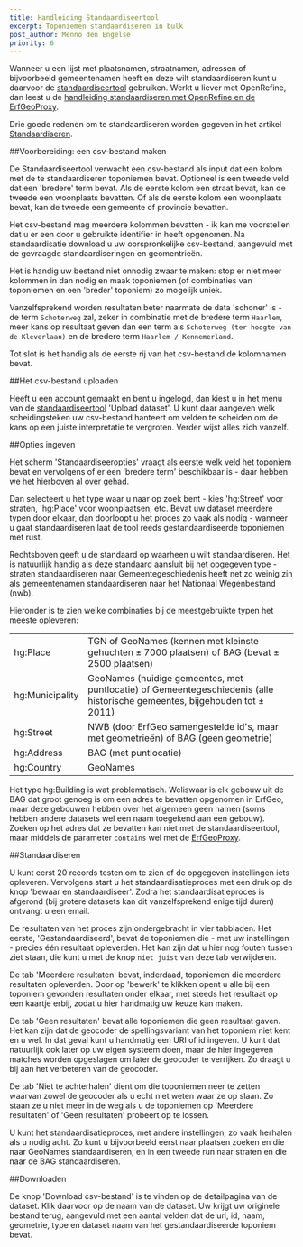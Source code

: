```yaml
---
title: Handleiding Standaardiseertool
excerpt: Toponiemen standaardiseren in bulk
post_author: Menno den Engelse
priority: 6
---
```



Wanneer u een lijst met plaatsnamen, straatnamen, adressen of bijvoorbeeld gemeentenamen heeft en deze wilt standaardiseren kunt u daarvoor de [standaardiseertool](http://standaardiseren.erfgeo.nl/) gebruiken. Werkt u liever met OpenRefine, dan leest u de [handleiding standaardiseren met OpenRefine en de ErfGeoProxy](openrefine.html). 

Drie goede redenen om te standaardiseren worden gegeven in het artikel [Standaardiseren](standaardiseren.html).

##Voorbereiding: een csv-bestand maken

De Standaardiseertool verwacht een csv-bestand als input dat een kolom met de te standaardiseren toponiemen bevat. Optioneel is een tweede veld dat een 'bredere' term bevat. Als de eerste kolom een straat bevat, kan de tweede een woonplaats bevatten. Of als de eerste kolom een woonplaats bevat, kan de tweede een gemeente of provincie bevatten.

Het csv-bestand mag meerdere kolommen bevatten - ik kan me voorstellen dat u er een door u gebruikte identifier in heeft opgenomen. Na standaardisatie download u uw oorspronkelijke csv-bestand, aangevuld met de gevraagde standaardiseringen en geomentrieën.

Het is handig uw bestand niet onnodig zwaar te maken: stop er niet meer kolommen in dan nodig en maak toponiemen (of combinaties van toponiemen en een 'breder' toponiem) zo mogelijk uniek.

Vanzelfsprekend worden resultaten beter naarmate de data 'schoner' is - de term `Schoterweg` zal, zeker in combinatie met de bredere term `Haarlem`, meer kans op resultaat geven dan een term als `Schoterweg (ter hoogte van de Kleverlaan)` en de bredere term `Haarlem / Kennemerland`.

Tot slot is het handig als de eerste rij van het csv-bestand de kolomnamen bevat.

##Het csv-bestand uploaden

Heeft u een account gemaakt en bent u ingelogd, dan kiest u in het menu van de [standaardiseertool](http://standaardiseren.erfgeo.nl/) 'Upload dataset'. U kunt daar aangeven welk scheidingsteken uw csv-bestand hanteert om velden te scheiden om de kans op een juiste interpretatie te vergroten. Verder wijst alles zich vanzelf.

##Opties ingeven

Het scherm 'Standaardiseeropties' vraagt als eerste welk veld het toponiem bevat en vervolgens of er een 'bredere term' beschikbaar is - daar hebben we het hierboven al over gehad.

Dan selecteert u het type waar u naar op zoek bent - kies 'hg:Street' voor straten, 'hg:Place' voor woonplaatsen, etc. Bevat uw dataset meerdere typen door elkaar, dan doorloopt u het proces zo vaak als nodig - wanneer u gaat standaardiseren laat de tool reeds gestandaardiseerde toponiemen met rust.

Rechtsboven geeft u de standaard op waarheen u wilt standaardiseren. Het is natuurlijk handig als deze standaard aansluit bij het opgegeven type - straten standaardiseren naar Gemeentegeschiedenis heeft net zo weinig zin als gemeentenamen standaardiseren naar het Nationaal Wegenbestand (nwb).

Hieronder is te zien welke combinaties bij de meestgebruikte typen het meeste opleveren:

<table class="table">
<tr>
<td>hg:Place</td>
<td>TGN of GeoNames (kennen met kleinste gehuchten ± 7000 plaatsen) of BAG (bevat ± 2500 plaatsen)</td>
</tr>
<tr>
<td>hg:Municipality</td>
<td>GeoNames (huidige gemeentes, met puntlocatie) of Gemeentegeschiedenis (alle historische gemeentes, bijgehouden tot ± 2011)</td>
</tr>
<tr>
<td>hg:Street</td>
<td>NWB (door ErfGeo samengestelde id's, maar met geometrieën) of BAG (geen geometrie)</td>
</tr>
<tr>
<td>hg:Address</td>
<td>BAG (met puntlocatie)</td>
</tr>
<tr>
<td>hg:Country</td>
<td>GeoNames</td>
</tr>
</table>

Het type hg:Building is wat problematisch. Weliswaar is elk gebouw uit de BAG dat groot genoeg is om een adres te bevatten opgenomen in ErfGeo, maar deze gebouwen hebben over het algemeen geen namen (soms hebben andere datasets wel een naam toegekend aan een gebouw). Zoeken op het adres dat ze bevatten kan niet met de standaardiseertool, maar middels de parameter `contains` wel met de [ErfGeoProxy](http://www.hicsuntleones.nl/erfgeoproxy/).

##Standaardiseren

U kunt eerst 20 records testen om te zien of de opgegeven instellingen iets opleveren. Vervolgens start u het standaardisatieproces met een druk op de knop 'bewaar en standaardiseer'. Zodra het standaardisatieproces is afgerond (bij grotere datasets kan dit vanzelfsprekend enige tijd duren) ontvangt u een email.

De resultaten van het proces zijn ondergebracht in vier tabbladen. Het eerste, 'Gestandaardiseerd', bevat de toponiemen die - met uw instellingen - precies één resultaat opleverden. Het kan zijn dat u hier nog fouten tussen ziet staan, die kunt u met de knop `niet juist` van deze tab verwijderen.

De tab 'Meerdere resultaten' bevat, inderdaad, toponiemen die meerdere resultaten opleverden. Door op 'bewerk' te klikken opent u alle bij een toponiem gevonden resultaten onder elkaar, met steeds het resultaat op een kaartje erbij, zodat u hier handmatig uw keuze kan maken.

De tab 'Geen resultaten' bevat alle toponiemen die geen resultaat gaven. Het kan zijn dat de geocoder de spellingsvariant van het toponiem niet kent en u wel. In dat geval kunt u handmatig een URI of id ingeven. U kunt dat natuurlijk ook later op uw eigen systeem doen, maar de hier ingegeven matches worden opgeslagen om later de geocoder te verrijken. Zo draagt u bij aan het verbeteren van de geocoder.

De tab 'Niet te achterhalen' dient om die toponiemen neer te zetten waarvan zowel de geocoder als u echt niet weten waar ze op slaan. Zo staan ze u niet meer in de weg als u de toponiemen op 'Meerdere resultaten' of 'Geen resultaten' probeert op te lossen.

U kunt het standaardisatieproces, met andere instellingen, zo vaak herhalen als u nodig acht. Zo kunt u bijvoorbeeld eerst naar plaatsen zoeken en die naar GeoNames standaardiseren, en in een tweede run naar straten en die naar de BAG standaardiseren.

##Downloaden

De knop 'Download csv-bestand' is te vinden op de detailpagina van de dataset. Klik daarvoor op de naam van de dataset. Uw krijgt uw originele bestand terug, aangevuld met een aantal velden dat de uri, id, naam, geometrie, type en dataset naam van het gestandaardiseerde toponiem bevat.


